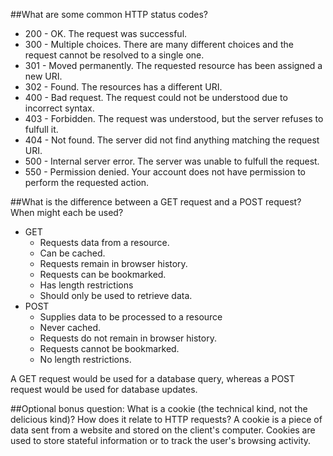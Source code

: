 ##What are some common HTTP status codes?
* 200 - OK. The request was successful.
* 300 - Multiple choices. There are many different choices and the request cannot be resolved to a single one.
* 301 - Moved permanently. The requested resource has been assigned a new URI.
* 302 - Found. The resources has a different URI.
* 400 - Bad request. The request could not be understood due to incorrect syntax.
* 403 - Forbidden. The request was understood, but the server refuses to fulfull it.
* 404 - Not found. The server did not find anything matching the request URI.
* 500 - Internal server error. The server was unable to fulfull the request.
* 550 - Permission denied. Your account does not have permission to perform the requested action.

##What is the difference between a GET request and a POST request? When might each be used?
* GET
	* Requests data from a resource.
	* Can be cached.
	* Requests remain in browser history.
	* Requests can be bookmarked.
	* Has length restrictions
	* Should only be used to retrieve data.
* POST
	* Supplies data to be processed to a resource
	* Never cached.
	* Requests do not remain in browser history.
	* Requests cannot be bookmarked.
	* No length restrictions.

A GET request would be used for a database query, whereas a POST request would be used for database updates.

##Optional bonus question: What is a cookie (the technical kind, not the delicious kind)? How does it relate to HTTP requests?
A cookie is a piece of data sent from a website and stored on the client's computer. Cookies are used to store stateful information or to track the user's browsing activity.